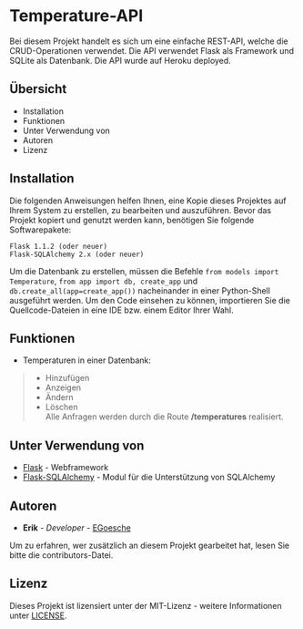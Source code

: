 <!--lint disable no-literal-urls-->
# Temperature-API
Bei diesem Projekt handelt es sich um eine einfache REST-API, welche die CRUD-Operationen verwendet. Die API verwendet Flask als Framework und SQLite als Datenbank. Die API wurde auf Heroku deployed.

Übersicht
---------------------
 * Installation
 * Funktionen
 * Unter Verwendung von
 * Autoren
 * Lizenz
 
 Installation
------------
Die folgenden Anweisungen helfen Ihnen, eine Kopie dieses Projektes auf Ihrem System zu erstellen, zu bearbeiten und auszuführen.
Bevor das Projekt kopiert und genutzt werden kann, benötigen Sie folgende Softwarepakete:

```
Flask 1.1.2 (oder neuer)
Flask-SQLAlchemy 2.x (oder neuer)
```
Um die Datenbank zu erstellen, müssen die Befehle ```from models import Temperature```,  ```from app import db, create_app```
und ```db.create_all(app=create_app())``` nacheinander in einer Python-Shell ausgeführt werden.
Um den Code einsehen zu können, importieren Sie die Quellcode-Dateien in eine IDE bzw. einem Editor Ihrer Wahl.

 Funktionen
------------
* Temperaturen in einer Datenbank:
 >* Hinzufügen
 >* Anzeigen
 >* Ändern
 >* Löschen  
 Alle Anfragen werden durch die Route **/temperatures** realisiert. 

Unter Verwendung von
------------
* [Flask](https://flask.palletsprojects.com/en/1.1.x/) - Webframework
* [Flask-SQLAlchemy](https://flask-sqlalchemy.palletsprojects.com/en/2.x/) - Modul für die Unterstützung von SQLAlchemy

 Autoren
------------
* **Erik** - *Developer* - [EGoesche](https://github.com/EGoesche)

Um zu erfahren, wer zusätzlich an diesem Projekt gearbeitet hat, lesen Sie bitte die contributors-Datei.

Lizenz
------------
Dieses Projekt ist lizensiert unter der MIT-Lizenz - weitere Informationen unter [LICENSE](LICENSE).

